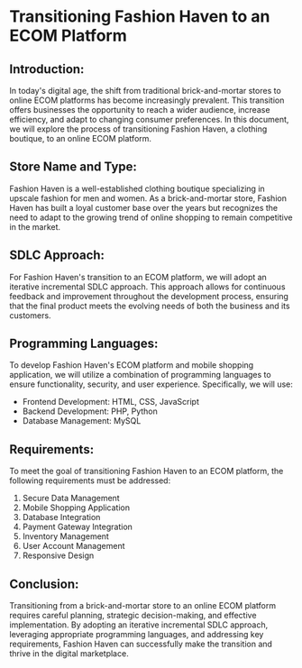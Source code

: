 # Transitioning Fashion Haven to an ECOM Platform

## Introduction:
In today's digital age, the shift from traditional brick-and-mortar stores to online ECOM platforms has become increasingly prevalent. This transition offers businesses the opportunity to reach a wider audience, increase efficiency, and adapt to changing consumer preferences. In this document, we will explore the process of transitioning Fashion Haven, a clothing boutique, to an online ECOM platform.

## Store Name and Type:
Fashion Haven is a well-established clothing boutique specializing in upscale fashion for men and women. As a brick-and-mortar store, Fashion Haven has built a loyal customer base over the years but recognizes the need to adapt to the growing trend of online shopping to remain competitive in the market.

## SDLC Approach:
For Fashion Haven's transition to an ECOM platform, we will adopt an iterative incremental SDLC approach. This approach allows for continuous feedback and improvement throughout the development process, ensuring that the final product meets the evolving needs of both the business and its customers.

## Programming Languages:
To develop Fashion Haven's ECOM platform and mobile shopping application, we will utilize a combination of programming languages to ensure functionality, security, and user experience. Specifically, we will use:
- Frontend Development: HTML, CSS, JavaScript
- Backend Development: PHP, Python
- Database Management: MySQL

## Requirements:
To meet the goal of transitioning Fashion Haven to an ECOM platform, the following requirements must be addressed:
1. Secure Data Management
2. Mobile Shopping Application
3. Database Integration
4. Payment Gateway Integration
5. Inventory Management
6. User Account Management
7. Responsive Design

## Conclusion:
Transitioning from a brick-and-mortar store to an online ECOM platform requires careful planning, strategic decision-making, and effective implementation. By adopting an iterative incremental SDLC approach, leveraging appropriate programming languages, and addressing key requirements, Fashion Haven can successfully make the transition and thrive in the digital marketplace.
